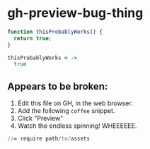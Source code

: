 # gh-preview-bug-thing

```js
function thisProbablyWorks() {
  return true;
}
```

```coffee
thisProbablyWorks = ->
  true
```

## Appears to be broken:

1. Edit this file on GH, in the web browser.
2. Add the following `coffee` snippet.
3. Click "Preview"
4. Watch the endless spinning!  WHEEEEEE.

```coffee
//= require path/to/assets
```